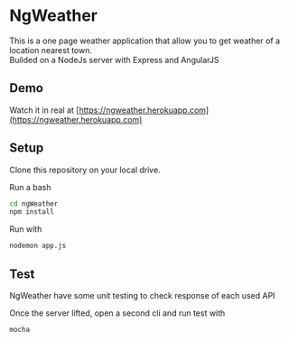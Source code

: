 # NgWeather

This is a one page weather application that allow you to get weather of a location nearest town.<br>
Builded on a NodeJs server with Express and AngularJS

## Demo
Watch it in real at 
[https://ngweather.herokuapp.com](https://ngweather.herokuapp.com)



## Setup

Clone this repository on your local drive. 

Run a bash 
```bash
cd ngWeather
npm install
```

Run with 
```bash
nodemon app.js
```

## Test

NgWeather have some unit testing to check response of each used API

Once the server lifted, open a second cli and run test with 
```bash
mocha
```